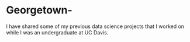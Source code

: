 # Georgetown-
I have shared some of my previous data science projects that I worked on while I was an undergraduate at UC Davis.  
